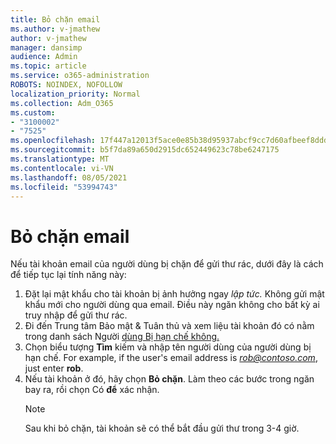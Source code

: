 ```yaml
---
title: Bỏ chặn email
ms.author: v-jmathew
author: v-jmathew
manager: dansimp
audience: Admin
ms.topic: article
ms.service: o365-administration
ROBOTS: NOINDEX, NOFOLLOW
localization_priority: Normal
ms.collection: Adm_O365
ms.custom:
- "3100002"
- "7525"
ms.openlocfilehash: 17f447a12013f5ace0e85b38d95937abcf9cc7d60afbeef8dddd1c3315eb3467
ms.sourcegitcommit: b5f7da89a650d2915dc652449623c78be6247175
ms.translationtype: MT
ms.contentlocale: vi-VN
ms.lasthandoff: 08/05/2021
ms.locfileid: "53994743"
---
```

# <a name="unblock-email"></a>Bỏ chặn email

Nếu tài khoản email của người dùng bị chặn để gửi thư rác, dưới đây là cách để tiếp tục lại tính năng này:

1. Đặt lại mật khẩu cho tài khoản bị ảnh hưởng ngay *lập tức.* Không gửi mật khẩu mới cho người dùng qua email. Điều này ngăn không cho bất kỳ ai truy nhập để gửi thư rác.
2. Đi đến Trung tâm Bảo mật & Tuân thủ và xem liệu tài khoản đó có nằm trong danh sách Người [dùng Bị hạn chế không.](https://protection.office.com/#/restrictedusers)
3. Chọn biểu tượng **Tìm** kiếm và nhập tên người dùng của người dùng bị hạn chế. For example, if the user's email address is *rob@contoso.com*, just enter **rob**.
4. Nếu tài khoản ở đó, hãy chọn **Bỏ chặn**. Làm theo các bước trong ngăn bay ra, rồi chọn Có **để** xác nhận.  
    > [!NOTE]
    > Sau khi bỏ chặn, tài khoản sẽ có thể bắt đầu gửi thư trong 3-4 giờ.
